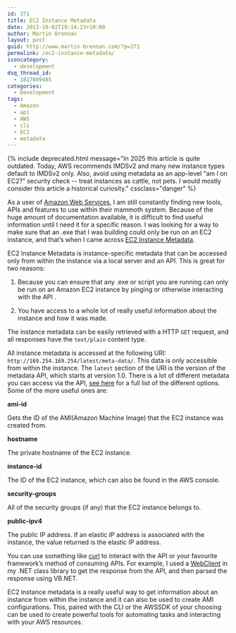 ```yaml
---
id: 371
title: EC2 Instance Metadata
date: 2013-10-02T19:14:23+10:00
author: Martin Brennan
layout: post
guid: http://www.martin-brennan.com/?p=371
permalink: /ec2-instance-metadata/
iconcategory:
  - development
dsq_thread_id:
  - 1817009485
categories:
  - Development
tags:
  - Amazon
  - api
  - AWS
  - cli
  - EC2
  - metadata
---
```


{% include deprecated.html message="In 2025 this article is quite outdated. Today, AWS recommends IMDSv2 and many new instance types default to IMDSv2 only. Also, avoid using metadata as an app-level “am I on EC2?” security check -- treat instances as cattle, not pets. I would mostly consider this article a historical curiosity." cssclass="danger" %}


As a user of [Amazon Web Services](http://aws.amazon.com), I am still constantly finding new tools, APIs and features to use within their mammoth system. Because of the huge amount of documentation available, it is difficult to find useful information until I need it for a specific reason. I was looking for a way to make sure that an .exe that I was building could only be run on an EC2 instance, and that’s when I came across [EC2 Instance Metadata](http://docs.aws.amazon.com/AWSEC2/latest/UserGuide/AESDG-chapter-instancedata.html).

<!--more-->

EC2 Instance Metadata is instance-specific metadata that can be accessed only from within the instance via a local server and an API. This is great for two reasons:

1. Because you can ensure that any .exe or script you are running can only be run on an Amazon EC2 instance by pinging or otherwise interacting with the API .

2. You have access to a whole lot of really useful information about the instance and how it was made.

The instance metadata can be easily retrieved with a HTTP `GET` request, and all responses have the `text/plain` content type.

All instance metadata is accessed at the following URI: `http://169.254.169.254/latest/meta-data/`. This data is only accessible from within the instance. The `latest` section of the URI is the version of the metadata API, which starts at version 1.0. There is a lot of different metadata you can access via the API, [see here](http://docs.aws.amazon.com/AWSEC2/latest/UserGuide/AESDG-chapter-instancedata.html) for a full list of the different options. Some of the more useful ones are:

**ami-id**

Gets the ID of the AMI(Amazon Machine Image) that the EC2 instance was created from.

**hostname**

The private hostname of the EC2 instance.

**instance-id**

The ID of the EC2 instance, which can also be found in the AWS console.

**security-groups**

All of the security groups (if any) that the EC2 instance belongs to.

**public-ipv4**

The public IP address. If an elastic IP address is associated with the instance, the value returned is the elastic IP address.

You can use something like [curl](http://curl.haxx.se/) to interact with the API or your favourite framework’s method of consuming APIs. For example, I used a [WebClient](http://msdn.microsoft.com/en-us/library/system.net.webclient.aspx) in my .NET class library to get the response from the API, and then parsed the response using VB.NET.

EC2 instance metadata is a really useful way to get information about an instance from within the instance and it can also be used to create AMI configurations. This, paired with the CLI or the AWSSDK of your choosing can be used to create powerful tools for automating tasks and interacting with your AWS resources.
